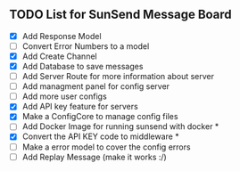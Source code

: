 ## TODO List for SunSend Message Board

- [x] Add Response Model
- [ ] Convert Error Numbers to a model
- [x] Add Create Channel
- [x] Add Database to save messages
- [ ] Add Server Route for more information about server
- [ ] Add managment panel for config server
- [ ] Add more user configs
- [x] Add API key feature for servers
- [x] Make a ConfigCore to manage config files
- [ ] Add Docker Image for running sunsend with docker \*
- [x] Convert the API KEY code to middleware \*
- [ ] Make a error model to cover the config errors
- [ ] Add Replay Message (make it works :/)
